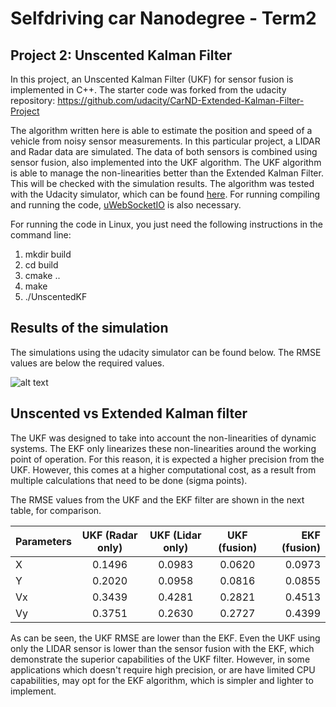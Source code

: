 # Selfdriving car Nanodegree - Term2
## Project 2: Unscented Kalman Filter

In this project, an Unscented Kalman Filter (UKF) for sensor fusion is implemented in C++. The starter code was forked from the udacity repository: https://github.com/udacity/CarND-Extended-Kalman-Filter-Project

The algorithm written here is able to estimate the position and speed of a vehicle from noisy sensor measurements. In this particular project, a LIDAR and Radar data are simulated. The data of both sensors is combined using sensor fusion, also implemented into the UKF algorithm. The UKF algorithm is able to manage the non-linearities better than the Extended Kalman Filter. This will be checked with the simulation results. The algorithm was tested with the Udacity simulator, which can be found [here](https://github.com/udacity/self-driving-car-sim/releases). For running compiling and running the code, [uWebSocketIO](https://github.com/uWebSockets/uWebSockets) is also necessary.


For running the code in Linux, you just  need the following instructions in the command  line:

1. mkdir build
2. cd build
3. cmake ..
4. make
5. ./UnscentedKF


## Results of the simulation
The simulations using the  udacity simulator can be found below. The RMSE values are below the required values.

![alt text](UKF_data1.png)


## Unscented vs Extended Kalman filter
The UKF was designed to take into account the non-linearities of dynamic systems. The EKF only linearizes these non-linearities around the working point of operation. For this reason, it is expected a higher precision from the UKF. However, this comes at a higher computational cost, as a result from multiple calculations that need to be done (sigma points).

The RMSE values from the UKF and the EKF filter are shown in the next table, for comparison.

| Parameters    | UKF (Radar only) | UKF (Lidar only) | UKF (fusion) | EKF (fusion) |
| ------------- |:----------------:|:----------------:|:------------:|-------------:|
| X             | 0.1496 	   | 0.0983           | 0.0620       | 0.0973       |
| Y             | 0.2020           | 0.0958           | 0.0816       | 0.0855       |
| Vx            | 0.3439           | 0.4281           | 0.2821       | 0.4513       |
| Vy            | 0.3751           | 0.2630           | 0.2727       | 0.4399       |

As can be seen, the UKF RMSE are lower than the EKF. Even the UKF using only the LIDAR sensor is lower than the sensor fusion with the EKF, which demonstrate the superior capabilities of the UKF filter. However, in some applications which doesn't require high precision, or are have limited CPU capabilities, may opt for the EKF algorithm, which is simpler and lighter to implement.
